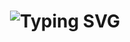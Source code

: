 <h1 align="center">
    <img src="https://readme-typing-svg.herokuapp.com?font=Fira+Code&weight=500&duration=3000&pause=400&random=false&width=450&height=52&lines=Hi+There!+%F0%9F%91%BD;This+is+Anar" alt="Typing SVG" />
</h1>
